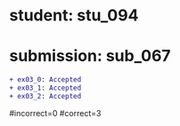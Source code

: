 # student: stu_094
# submission: sub_067

```diff
+ ex03_0: Accepted
+ ex03_1: Accepted
+ ex03_2: Accepted
```
#incorrect=0
#correct=3
